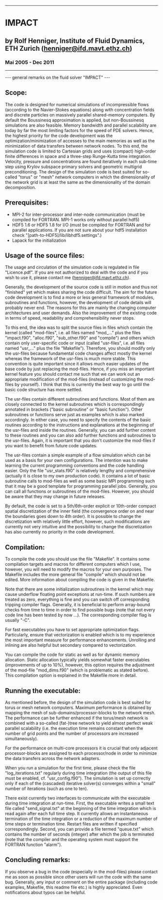 ***
# IMPACT
## by Rolf Henniger, Institute of Fluid Dynamics, ETH Zurich (henniger@ifd.mavt.ethz.ch)
### Mai 2005 - Dec 2011
***



--- general remarks on the fluid solver "IMPACT" ---



Scope:
------
The code is designed for numerical simulations of incompressible flows (according to the Navier-Stokes
equations) along with concentration fields and discrete particles on massively parallel shared-memory
computers. By default the Boussinesq approximation is applied, but non-Boussinesq simulations are also
feasible.
Memory bandwidth and parallel scalability are today by far the most limiting factors for the speed
of PDE solvers. Hence, the highest priority for the code development was the optimization/minimization of
accesses to the main memories as well as the minimization of data transfers between network nodes. To this
end, the simulation code is limited to Cartesian grids and uses (compact) high-order finite differences in
space and a three-step Runge-Kutta time integration. Velocity, pressure and concentrations are found
iteratively in each sub-time step using Krylov subspace primary solvers and geometric multigrid
preconditioning. The design of the simulation code is best suited for so-called "torus" or "mesh" network
computers in which the dimensionality of the network grid is at least the same as the dimensionality of the
domain decomposition.



Prerequisites:
--------------
- MPI-2 for inter-processor and inter-node communication (must be compiled for FORTRAN. MPI-1 works only
  without parallel hdf5)
- HDF5 1.6 or HDF5 1.8 for I/O (must be compiled for FORTRAN and for parallel applications. If you are not
  sure about your hdf5 installation check "[path-to-HDF5]/lib/libhdf5.settings".)
- Lapack for the initialization



Usage of the source files:
--------------------------
The usage and circulation of the simulation code is regulated in file "Licence.pdf". If you are not authorized
to deal with the code and if you wish to use it, please contact me (henniger@ifd.mavt.ethz.ch).

Generally, the development of the source code is still in motion and thus not "finished" yet which makes
sharing the code difficult. The aim for the future code development is to find a more or less general
framework of modules, subroutines and functions, however, the development of code details will probably never
end. The reasons for this are mainly the changing computer architectures and user demands. Also the
improvement of the existing code in terms of speed, readability and comprehensibility never stops.

To this end, the idea was to split the source files in files which contain the kernel (called "mod-files",
i.e. all files named "mod_..." plus the files "impact.f90", "alloc.f90", "sub_other.f90" and "compile") and
others which contain only user-specific code or input (called "usr-files", i.e. all files named "usr_..." plus
the file "Makefile"). Therefore, you should modify only the usr-files because fundamental code changes affect
mostly the kernel whereas the framework of the usr-files is much more stable. This convention is quite
important since it allows much easier updates of the base code by just replacing the mod-files. Hence, if you
miss an important kernel feature you should contact me such that we can work out an appropriate modification
of the mod-files (instead of customizing the mod-files by yourself). I think that this is currently the best
way to go until the basic code structure has more settled.

The usr-files contain different subroutines and functions. Most of them are closely connected to the kernel
subroutines which is correspondingly annotated in brackets ("basic subroutine" or "basic function"). Other
subroutines or functions serve just as examples which is also marked accordingly. In either case, you need to
specify the contents of the basic routines according to the instructions and explanations at the beginning of
the usr-files and inside the routines. Generally, you can add further content to these routines and you can
also add further functions and subroutines to the usr-files. Again, it is important that you don't customize
the mod-files if you want to benefit from future code updates.

The usr-files contain a simple example of a flow simulation which can be used as a basis for your own
configurations. The intention was to make learning the current programming conventions and the code handling
easier. Only the file "usr_stats.f90" is relatively lengthy and comprehensive (actually it is close to my own
production code). It contains a lot of basic subroutine calls to mod-files as well as some basic MPI
programming such that it may be a good template for programming parallel jobs. Generally, you can call all
functions or subroutines of the mod-files. However, you should be aware that they may change in future
releases.

By default, the code is set to a 5th/6th-order explicit or 10th-order compact spatial discretization of the
inner field (the convergence order on and near the boundaries goes down to 4th order). It is possible to
change the discretization with relatively little effort, however, such modifications are currently not very
intuitive and the possibility to change the discretization has also currently no priority in the code
development.



Compilation:
------------
To compile the code you should use the file "Makefile". It contains some compilation targets and macros for
different computers which I use, however, you will need to modify the macros for your own purposes. The
Makefile includes the more general file "compile" which should not be edited. More information about compiling
the code is given in the Makefile.

Note that there are some initialization subroutines in the kernel which may cause underflow floating point
exceptions at run-time. If such numbers are treated as zero, everything is fine and you can switch off
corresponding tripping compiler flags. Generally, it is beneficial to perform array-bound checks from time to
time in order to find possible bugs (note that not every code line has been tested by now ...). The
corresponding compiler flag is usually "-C".

For fast executables you have to set appropriate optimization flags. Particularly, ensure that vectorization
is enabled which is to my experience the most important measure for performance enhancements. Unrolling and
inlining are also helpful but secondary compared to vectorization.

You can compile the code for static as well as for dynamic memory allocation. Static allocation typically
yields somewhat faster executables (improvements of up to 10%), however, this option requires the adjustment
of the mod-file "mod_dims.f90" (which is problematic as stated before). This compilation option is explained
in the Makefile more in detail.



Running the executable:
-----------------------
As mentioned before, the design of the simulation code is best suited for torus or mesh network computers.
Maximum performance is obtained by mapping the mesh of sub-domains/processor-blocks to the network mesh. The
performance can be further enhanced if the torus/mesh network is combined with a so-called (fat-)tree network
to yield almost perfect weak parallel scalability (i.e. the execution time remains constant when the number of
grid points and the number of processors are increased simultaneously).

For the performance on multi-core processors it is crucial that only adjacent processor-blocks are assigned to
each processor/node in order to minimize the data transfers across the network adapters.

When you run a simulation for the first time, please check the file "log_iterations.txt" regularly during time
integration (the output of this file must be enabled, cf. "usr_config.f90"). The simulation is set up
correctly only if each of the (cascaded) iterative solver(s) converges within a "small" number of iterations
(such as one to ten).

There exist currently two interfaces to communicate with the executable during time integration at run-time.
First, the executable writes a small text file called "send_signal.txt" at the beginning of the time
integration which is read again after each full time step. It currently allows an instantaneous termination of
the time integration or a reduction of the maximum number of time steps or termination time. Restart files are
written if specified correspondingly. Second, you can provide a file termed "queue.txt" which contains the
number of seconds (integer) after which the job is terminated (note that the compiler and the operating system
must support the FORTRAN function "alarm").



Concluding remarks:
-------------------
If you observe a bug in the code (especially in the mod-files) please contact me as soon as possible since
other users will run the code with the same bug. Generally, any input or comment on the entire package
(including code examples, Makefile, this readme file etc.) is highly appreciated. Even notifications about
typos can be helpful.
